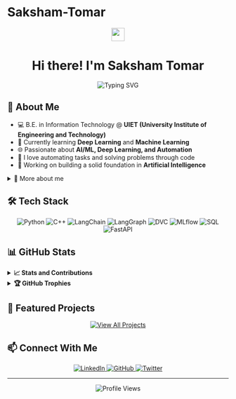 # Saksham-Tomar

<div align="center">
  <img src="https://raw.githubusercontent.com/MartinHeinz/MartinHeinz/master/wave.gif" width="30px" style="max-width:100%;">
  <h1>Hi there! I'm Saksham Tomar</h1> <!-- CHANGED: Updated name from Raghav Gupta to Saksham Tomar -->
</div>

<div align="center">
  <img src="https://readme-typing-svg.herokuapp.com?font=Fira+Code&pause=1000&color=58A6FF&center=true&width=435&lines=3rd+Year+IT+Student;Deep+Learning+Engineer;AI%2FML+Engineer;Problem+Solver;Tech+Enthusiast" alt="Typing SVG" style="max-width:100%;" />
  <!-- CHANGED: Updated from "2nd Year" to "3rd Year" and added "Deep Learning Engineer" -->
</div>

## 💫 About Me

- 💻 B.E. in Information Technology @ **UIET (University Institute of Engineering and Technology)** <!-- CHANGED: Updated from UIET Punjab to GIET -->
- 🌱 Currently learning **Deep Learning** and **Machine Learning** <!-- CHANGED: Updated focus to Deep Learning and ML specifically -->
- 🌐 Passionate about **AI/ML, Deep Learning, and Automation** <!-- CHANGED: Updated interests to focus on AI/ML and Deep Learning -->
- 🧩 I love automating tasks and solving problems through code
- 🔭 Working on building a solid foundation in **Artificial Intelligence**

<!-- TODO: Add your resume link here if you have one -->
<!-- You can view my resume [here](YOUR_RESUME_LINK_HERE). -->

<details>
  <summary>🧠 More about me</summary>
  <br>
  
- 📚 Dedicated and hardworking optimist, eager to learn and adapt to new challenges
- 🔍 Current focus: Expanding my skills in AI and Machine Learning for real-world applications
- ⚡ Fun fact: *Add your interesting fun fact here* <!-- TODO: Replace with your personal fun fact -->

</details>

## 🛠️ Tech Stack

<div align="center">
  <!-- Languages -->
  <img src="https://img.shields.io/badge/Python-3776AB?style=for-the-badge&logo=python&logoColor=white" alt="Python" />
  <img src="https://img.shields.io/badge/C++-00599C?style=for-the-badge&logo=c%2B%2B&logoColor=white" alt="C++" />
  
  <!-- AI/ML Tools --> <!-- CHANGED: Updated tech stack to match your requirements -->
  <img src="https://img.shields.io/badge/LangChain-1C3C3C?style=for-the-badge&logo=langchain&logoColor=white" alt="LangChain" />
  <img src="https://img.shields.io/badge/LangGraph-FF6B6B?style=for-the-badge&logo=graph&logoColor=white" alt="LangGraph" />
  <img src="https://img.shields.io/badge/DVC-13ADC7?style=for-the-badge&logo=dvc&logoColor=white" alt="DVC" />
  <img src="https://img.shields.io/badge/MLflow-0194E2?style=for-the-badge&logo=mlflow&logoColor=white" alt="MLflow" />
  
  <!-- Database & API -->
  <img src="https://img.shields.io/badge/SQL-4479A1?style=for-the-badge&logo=postgresql&logoColor=white" alt="SQL" />
  <img src="https://img.shields.io/badge/FastAPI-009688?style=for-the-badge&logo=fastapi&logoColor=white" alt="FastAPI" />
</div>

## 📊 GitHub Stats

<details>
  <summary><b>📈 Stats and Contributions</b></summary>
  <br>
  <div align="center">
    <a href="https://github.com/Sakshamtomar2004"> <!-- TODO: Replace YOUR_GITHUB_USERNAME with your actual GitHub username -->
      <img width="49%" src="https://github-readme-stats.vercel.app/api?username=&show_icons=true&theme=github_dark&include_all_commits=true&count_private=true" alt="Saksham's GitHub Stats" />
      <!-- CHANGED: Updated alt text from Raghav to Saksham -->
      <!-- TODO: Replace YOUR_GITHUB_USERNAME with your actual GitHub username -->
    </a>
    <a href="https://github.com/Sakshamtomar2004"> <!-- TODO: Replace YOUR_GITHUB_USERNAME with your actual GitHub username -->
      <img width="49%" src="https://github-readme-stats.vercel.app/api/top-langs/?username=Sakshamtomar2004&layout=compact&langs_count=7&theme=github_dark" alt="Saksham's Top Languages" />
      <!-- CHANGED: Updated alt text from Raghav to Saksham -->
      <!-- TODO: Replace YOUR_GITHUB_USERNAME with your actual GitHub username -->
    </a>
  </div>
  
  <div align="center">
    <img width="70%" src="https://streak-stats.demolab.com/?user=Sakshamtomar2004&theme=github-dark-blue" alt="Saksham's GitHub streak" />
    <!-- CHANGED: Updated alt text from Raghav to Saksham -->
    <!-- TODO: Replace YOUR_GITHUB_USERNAME with your actual GitHub username -->
  </div>

  <div align="center">
    <img src="https://github-profile-summary-cards.vercel.app/api/cards/profile-details?username=Sakshamtomar2004&theme=github_dark" width="100%" alt="Contribution Graph" />
    <!-- TODO: Replace YOUR_GITHUB_USERNAME with your actual GitHub username -->
  </div>
</details>

<details>
  <summary><b>🏆 GitHub Trophies</b></summary>
  <br>
  <div align="center">
    <img src="https://github-profile-trophy.vercel.app/?username=Sakshamtomar2004&theme=darkhub&no-frame=true&no-bg=false&margin-w=4&row=2&column=4" alt="GitHub Trophies" width="100%" />
    <!-- TODO: Replace YOUR_GITHUB_USERNAME with your actual GitHub username -->
  </div>
</details>

## 🌟 Featured Projects
<!-- TODO: Add your featured projects here -->
<!-- 
Example project structure:
### 🚀 [Project Name](https://github.com/YOUR_USERNAME/PROJECT_REPO)
Brief description of your project and what it does.

**Tech Stack:** Python, Machine Learning, etc.
-->

<div align="center">
  <a href="https://github.com/Sakshamtomar2004?tab=repositories"> <!-- TODO: Replace YOUR_GITHUB_USERNAME with your actual GitHub username -->
    <img src="https://img.shields.io/badge/View_All_Projects-181717?style=for-the-badge&logo=github&logoColor=white" alt="View All Projects" />
  </a>
</div>

## 📫 Connect With Me

<div align="center">
  <a href="https://www.linkedin.com/in/saksham-tomar-227990280/" target="_blank"> <!-- TODO: Replace YOUR_LINKEDIN_URL_HERE with your actual LinkedIn URL -->
    <img src="https://img.shields.io/badge/LinkedIn-0077B5?style=for-the-badge&logo=linkedin&logoColor=white" alt="LinkedIn" />
  </a>
  <a href="https://github.com/Sakshamtomar2004" target="_blank"> <!-- TODO: Replace YOUR_GITHUB_USERNAME with your actual GitHub username -->
    <img src="https://img.shields.io/badge/GitHub-181717?style=for-the-badge&logo=github&logoColor=white" alt="GitHub" />
  </a>
  <a href="YOUR_TWITTER_URL_HERE" target="_blank"> <!-- TODO: Replace YOUR_TWITTER_URL_HERE with your actual Twitter URL -->
    <img src="https://img.shields.io/badge/Twitter-1DA1F2?style=for-the-badge&logo=twitter&logoColor=white" alt="Twitter" />
  </a>
  <!-- REMOVED: Discord section as it wasn't mentioned in your requirements -->
</div>

<!--START_SECTION:activity-->
<!-- This section will be automatically updated with your recent GitHub activity -->
<!--END_SECTION:activity-->

---

<div align="center">
  <img src="https://komarev.com/ghpvc/?username=Sakshamtomar2004&color=blueviolet&style=flat-square&label=Profile+Views" alt="Profile Views" />
  <!-- TODO: Replace YOUR_GITHUB_USERNAME with your actual GitHub username -->
</div>

<!-- 
SUMMARY OF CHANGES MADE:
1. Changed name from "Raghav Gupta" to "Saksham Tomar"
2. Updated typing animation from "2nd Year" to "3rd Year IT Student"
3. Added "Deep Learning Engineer" to the typing animation
4. Changed university from "UIET, Punjab University, Chandigarh" to "GIET (Gunupur Institute of Engineering and Technology)"
5. Updated learning focus to "Deep Learning and Machine Learning"
6. Updated tech stack to include: Python, C++, LangChain, LangGraph, DVC, MLflow, SQL, FastAPI
7. Removed frontend technologies (React, Tailwind CSS, HTML, CSS) and other languages (Rust, JavaScript, Haskell)
8. Updated all GitHub stats references from "Raghav" to "Saksham"
9. Removed Discord from social links
10. Added TODO comments for places where you need to add your personal information

WHAT YOU NEED TO REPLACE:
- YOUR_GITHUB_USERNAME: Replace with your actual GitHub username (appears in multiple places)
- YOUR_LINKEDIN_URL_HERE: Replace with your LinkedIn profile URL
- YOUR_TWITTER_URL_HERE: Replace with your Twitter profile URL
- YOUR_RESUME_LINK_HERE: Add your resume link if you have one
- "Add your interesting fun fact here": Add a personal fun fact about yourself
- Featured Projects section: Add your actual projects with descriptions
-->
